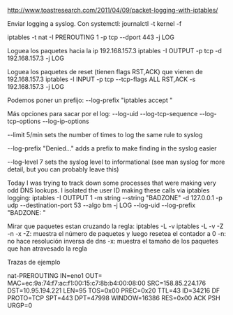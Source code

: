 http://www.toastresearch.com/2011/04/09/packet-logging-with-iptables/

Enviar logging a syslog.
Con systemctl: journalctl -t kernel -f

iptables -t nat -I PREROUTING 1 -p tcp --dport 443 -j LOG

Loguea los paquetes hacia la ip 192.168.157.3
iptables -I OUTPUT -p tcp -d 192.168.157.3 -j LOG

Loguea los paquetes de reset (tienen flags RST,ACK) que vienen de 192.168.157.3
iptables -I INPUT -p tcp --tcp-flags ALL RST,ACK -s 192.168.157.3 -j LOG

Podemos poner un prefijo:
--log-prefix "iptables accept "

Más opciones para sacar por el log:
--log-uid
--log-tcp-sequence
--log-tcp-options
--log-ip-options 


--limit 5/min
  sets the number of times to log the same rule to syslog

--log-prefix "Denied..."
  adds a prefix to make finding in the syslog easier

--log-level 7
sets the syslog level to informational (see man syslog for more detail, but you can probably leave this)


Today I was trying to track down some processes that were making very odd DNS lookups. I isolated the user ID making these calls via iptables logging:
iptables -I OUTPUT 1 -m string --string "BADZONE" -d 127.0.0.1 -p udp --destination-port 53 --algo bm -j LOG --log-uid --log-prefix "BADZONE: "



Mirar que paquetes estan cruzando la regla:
iptables -L -v
iptables -L -v -Z -n -x
  -Z: muestra el número de paquetes y luego resetea el contador a 0
  -n: no hace resolución inversa de dns
  -x: muestra el tamaño de los paquetes que han atravesado la regla



Trazas de ejemplo

nat-PREROUTING
IN=eno1 OUT= MAC=ec:9a:74:f7:ac:f1:00:15:c7:8b:b4:00:08:00 SRC=158.85.224.176 DST=10.95.194.221 LEN=95 TOS=0x00 PREC=0x20 TTL=43 ID=34216 DF PROTO=TCP SPT=443 DPT=47998 WINDOW=16386 RES=0x00 ACK PSH URGP=0 

